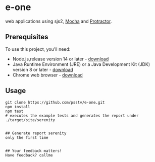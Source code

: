 # e-one

web applications using sjs2,
[Mocha](https://mochajs.org/) and [Protractor](http://www.protractortest.org/).

## Prerequisites

To use this project, you'll need:
- Node.js,release version 14 or later - [download](https://nodejs.org/en/)
- Java Runtime Environment (JRE) or a Java Development Kit (JDK) version 8 or later - [download](https://adoptopenjdk.net/)
- Chrome web browser - [download](https://www.google.co/chrome/)

## Usage

```
git clone https://github.com/psstv/e-one.git
npm install 
npm test                
# executes the example tests and generates the report under ./target/site/serenity


## Generate report serenity
only the first time


## Your feedback matters!
Have feedback? callme


